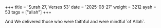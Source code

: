 +++
title = 'Surah 27, Verses 53'
date = '2025-08-27'
weight = 3212
ayah = 53
tags = ["allah"]
+++

And We delivered those who were faithful and were mindful ˹of Allah˺.